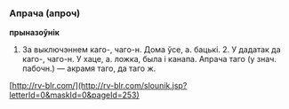 ### Апрача (апроч)
**прыназоўнік**

1. За выключэннем каго-, чаго-н. Дома ўсе, а. бацькі. 2. У дадатак да каго-, чаго-н. У хаце, а. ложка, была і канапа. Апрача таго (у знач. пабочн.) — акрамя таго, да таго ж.

<a rel="author">[http://rv-blr.com/](http://rv-blr.com/slounik.jsp?letterId=0&maskId=0&pageId=253)</a>
